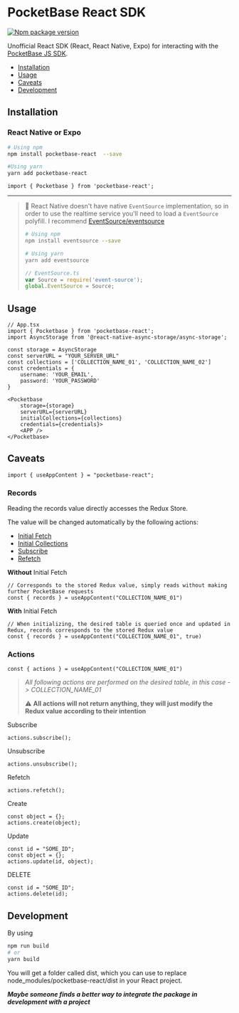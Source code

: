 PocketBase React SDK
======================================================================
[![Npm package version](https://badgen.net/npm/v/pocketbase-react)](https://npmjs.com/package/pocketbase-react)

Unofficial React SDK (React, React Native, Expo) for interacting with the [PocketBase JS SDK](https://github.com/pocketbase/js-sdk).


- [Installation](#installation)
- [Usage](#usage)
- [Caveats](#caveats)
- [Development](#development)


## Installation

### React Native or Expo


```sh
# Using npm
npm install pocketbase-react  --save

#Using yarn
yarn add pocketbase-react
```
```tsx
import { Pocketbase } from 'pocketbase-react';
```

---
> 🔧 React Native doesn't have native `EventSource` implementation, so in order to use the realtime service you'll need to load a `EventSource` polyfill.
> I recommend [EventSource/eventsource](https://github.com/EventSource/eventsource)
> ```sh
> # Using npm
> npm install eventsource --save
>
> # Using yarn
> yarn add eventsource
> ```
> ```js 
> // EventSource.ts
> var Source = require('event-source');
> global.EventSource = Source;
> ```

## Usage

```tsx
// App.tsx
import { Pocketbase } from 'pocketbase-react';
import AsyncStorage from '@react-native-async-storage/async-storage';

const storage = AsyncStorage
const serverURL = "YOUR_SERVER_URL"
const collections = ['COLLECTION_NAME_01', 'COLLECTION_NAME_02']
const credentials = {
    username: 'YOUR_EMAIL',
    password: 'YOUR_PASSWORD'
}

<Pocketbase
    storage={storage}
    serverURL={serverURL}
    initialCollections={collections}
    credentials={credentials}>
    <APP />
</Pocketbase>
```

## Caveats
```tsx
import { useAppContent } = "pocketbase-react";
```
### Records
Reading the records value directly accesses the Redux Store.

The value will be changed automatically by the following actions:
- [Initial Fetch](#initialfetch)
- [Initial Collections](#usage)
- [Subscribe](#subscribe)
- [Refetch](#refetch)

**Without** Initial Fetch
```tsx
// Corresponds to the stored Redux value, simply reads without making further PocketBase requests
const { records } = useAppContent("COLLECTION_NAME_01")
```
**With** Initial Fetch <a name="initialfetch"></a>
```tsx
// When initializing, the desired table is queried once and updated in Redux, records corresponds to the stored Redux value
const { records } = useAppContent("COLLECTION_NAME_01", true)
```

### Actions
```tsx
const { actions } = useAppContent("COLLECTION_NAME_01")
```

> *All following actions are performed on the desired table, in this case -> COLLECTION_NAME_01*
>
> ⚠️ **All actions will not return anything, they will just modify the Redux value according to their intention**

Subscribe <a name="subscribe"></a>
```tsx
actions.subscribe();
```
Unsubscribe
```tsx
actions.unsubscribe();
```
Refetch <a name="refetch"></a>
```tsx
actions.refetch();
```
Create
```tsx
const object = {};
actions.create(object);
```
Update
```tsx
const id = "SOME_ID";
const object = {};
actions.update(id, object);
```
DELETE
```tsx
const id = "SOME_ID";
actions.delete(id);
```

## Development

By using
```sh
npm run build
# or
yarn build
```
You will get a folder called dist, which you can use to replace node_modules/pocketbase-react/dist in your React project.

***Maybe someone finds a better way to integrate the package in development with a project***
